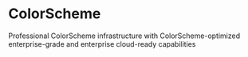 # ColorScheme
Professional ColorScheme infrastructure with ColorScheme-optimized enterprise-grade and enterprise cloud-ready capabilities
